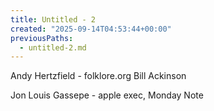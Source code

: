 ```yaml
---
title: Untitled - 2
created: "2025-09-14T04:53:44+00:00"
previousPaths:
  - untitled-2.md
---
```

Andy Hertzfield - folklore.org
Bill Ackinson

Jon Louis Gassepe - apple exec, Monday Note

